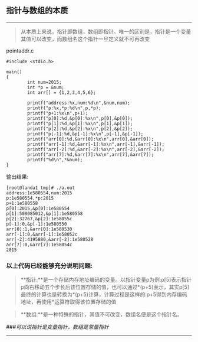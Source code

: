 ## 指针与数组的本质
---

> 从本质上来说，指针即数组，数组即指针。唯一的区别是，指针是一个变量其值可以改变，而数组名这个指针一旦定义就不可再改变

pointaddr.c

    #include <stdio.h>
    
    main()
    {
            int num=2015;
            int *p = &num;
            int arr[] = {1,2,3,4,5,6};
    
            printf("address:%x,num:%d\n",&num,num);
            printf("p:%x,*p:%d\n",p,*p);
            printf("p+1:%x\n",p+1);
            printf("p[0]:%d,&p[0]:%x\n",p[0],&p[0]);
            printf("p[1]:%d,&p[1]:%x\n",p[1],&p[1]);
            printf("p[2]:%d,&p[2]:%x\n",p[2],&p[2]);
            printf("p[-1]:%d,&p[-1]:%x\n",p[-1],&p[-1]);
            printf("arr[0]:%d,&arr[0]:%x\n",arr[0],&arr[0]);
            printf("arr[-1]:%d,&arr[-1]:%x\n",arr[-1],&arr[-1]);
            printf("arr[-2]:%d,&arr[-2]:%x\n",arr[-2],&arr[-2]);
            printf("arr[7]:%d,&arr[7]:%x\n",arr[7],&arr[7]);
            printf("%d\n",*&num);
    }

输出结果:

```
[root@landa1 tmp]# ./a.out 
address:1e580554,num:2015
p:1e580554,*p:2015
p+1:1e580558
p[0]:2015,&p[0]:1e580554
p[1]:509085012,&p[1]:1e580558
p[2]:32767,&p[2]:1e58055c
p[-1]:0,&p[-1]:1e580550
arr[0]:1,&arr[0]:1e580530
arr[-1]:0,&arr[-1]:1e58052c
arr[-2]:4195880,&arr[-2]:1e580528
arr[7]:0,&arr[7]:1e58054c
2015
```

### 以上代码已经能够充分说明问题:<br/>
> **指针:**是一个存储内存地址编码的变量。以指针变量p为例:p[5]表示指针p向右移动五个步长后该位置存储的值，也可以通过\*(p+5)表示，其实p[5]最终的计算也是转换为\*(p+5)计算，计算过程是这样的:p+5得到内存编码地址，再使用*运算符取得该位置存储的值<br/>


>**数组:**是一种特殊的指针，其值不可改变，数组名便是这个指针名。

###*可以说指针是变量指针，数组是常量指针*

---